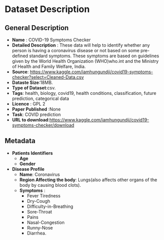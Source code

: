 Dataset Description
====================
General Description
--------------------
* __Name__ : COVID-19 Symptoms Checker
* __Detailed Description__ : These data will help to identify whether any person is having a coronavirus disease or not based on some pre-defined standard symptoms. These symptoms are based on guidelines given by the World Health Organization (WHO)who.int and the Ministry of Health and Family Welfare, India.
* __Source__: https://www.kaggle.com/iamhungundji/covid19-symptoms-checker?select=Cleaned-Data.csv
* __Dataste Size__:18MB.
* __Type of Dataset__:csv.
* __Tags__: health, biology, covid19, health conditions, classification, future prediction, categorical data
* __Licence__ : GPL 2
* __Paper Published__ :None
* __Task__: COVID prediction
* __URL to download__:https://www.kaggle.com/iamhungundji/covid19-symptoms-checker/download

Metadata
---------
* __Patients Identifiers__
  * __Age__
  * __Gender__
* __Disease Profile__
  * __Name__: Coronavirus
  * __Region Affecting the body__: Lungs(also affects other organs of the body  by causing blood clots).
  * __Symptoms__ :
    * Fever Tiredness
    * Dry-Cough 
    * Difficulty-in-Breathing 
    * Sore-Throat 
    * Pains 
    * Nasal-Congestion 
    * Runny-Nose
    * Diarrhea.
